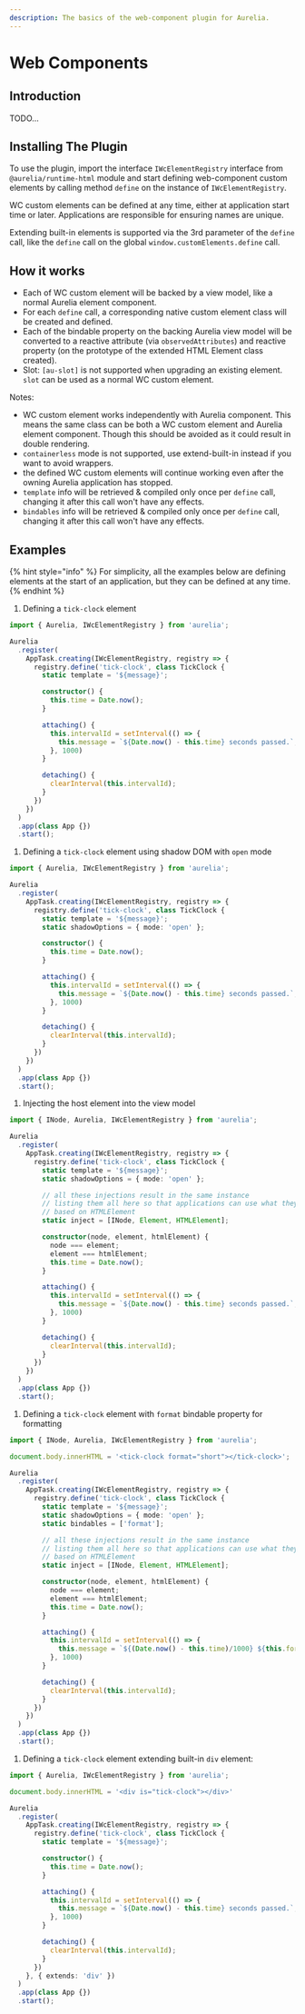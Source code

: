 ```yaml
---
description: The basics of the web-component plugin for Aurelia.
---
```


# Web Components

## Introduction

TODO...

## Installing The Plugin

To use the plugin, import the interface `IWcElementRegistry` interface from `@aurelia/runtime-html` module and start defining web-component custom elements by calling method `define` on the instance of `IWcElementRegistry`.

WC custom elements can be defined at any time, either at application start time or later. Applications are responsible for ensuring names are unique.

Extending built-in elements is supported via the 3rd parameter of the `define` call, like the `define` call on the global `window.customElements.define` call.

## How it works

* Each of WC custom element will be backed by a view model, like a normal Aurelia element component.
* For each `define` call, a corresponding native custom element class will be created and defined.
* Each of the bindable property on the backing Aurelia view model will be converted to a reactive attribute \(via `observedAttributes`\) and reactive property \(on the prototype of the extended HTML Element class created\).
* Slot: `[au-slot]` is not supported when upgrading an existing element. `slot` can be used as a normal WC custom element.

Notes:

* WC custom element works independently with Aurelia component. This means the same class can be both a WC custom element and Aurelia element component. Though this should be avoided as it could result in double rendering.
* `containerless` mode is not supported, use extend-built-in instead if you want to avoid wrappers.
* the defined WC custom elements will continue working even after the owning Aurelia application has stopped.
* `template` info will be retrieved & compiled only once per `define` call, changing it after this call won't have any effects.
* `bindables` info will be retrieved & compiled only once per `define` call, changing it after this call won't have any effects.

## Examples

{% hint style="info" %}
For simplicity, all the examples below are defining elements at the start of an application, but they can be defined at any time.
{% endhint %}

1. Defining a `tick-clock` element

```typescript
import { Aurelia, IWcElementRegistry } from 'aurelia';

Aurelia
  .register(
    AppTask.creating(IWcElementRegistry, registry => {
      registry.define('tick-clock', class TickClock {
        static template = '${message}';

        constructor() {
          this.time = Date.now();
        }

        attaching() {
          this.intervalId = setInterval(() => {
            this.message = `${Date.now() - this.time} seconds passed.`;
          }, 1000)
        }

        detaching() {
          clearInterval(this.intervalId);
        }
      })
    })
  )
  .app(class App {})
  .start();
```

1. Defining a `tick-clock` element using shadow DOM with `open` mode

```typescript
import { Aurelia, IWcElementRegistry } from 'aurelia';

Aurelia
  .register(
    AppTask.creating(IWcElementRegistry, registry => {
      registry.define('tick-clock', class TickClock {
        static template = '${message}';
        static shadowOptions = { mode: 'open' };

        constructor() {
          this.time = Date.now();
        }

        attaching() {
          this.intervalId = setInterval(() => {
            this.message = `${Date.now() - this.time} seconds passed.`;
          }, 1000)
        }

        detaching() {
          clearInterval(this.intervalId);
        }
      })
    })
  )
  .app(class App {})
  .start();
```

1. Injecting the host element into the view model

```typescript
import { INode, Aurelia, IWcElementRegistry } from 'aurelia';

Aurelia
  .register(
    AppTask.creating(IWcElementRegistry, registry => {
      registry.define('tick-clock', class TickClock {
        static template = '${message}';
        static shadowOptions = { mode: 'open' };

        // all these injections result in the same instance
        // listing them all here so that applications can use what they prefer
        // based on HTMLElement 
        static inject = [INode, Element, HTMLElement];

        constructor(node, element, htmlElement) {
          node === element;
          element === htmlElement;
          this.time = Date.now();
        }

        attaching() {
          this.intervalId = setInterval(() => {
            this.message = `${Date.now() - this.time} seconds passed.`;
          }, 1000)
        }

        detaching() {
          clearInterval(this.intervalId);
        }
      })
    })
  )
  .app(class App {})
  .start();
```

1. Defining a `tick-clock` element with `format` bindable property for formatting

```typescript
import { INode, Aurelia, IWcElementRegistry } from 'aurelia';

document.body.innerHTML = '<tick-clock format="short"></tick-clock>';

Aurelia
  .register(
    AppTask.creating(IWcElementRegistry, registry => {
      registry.define('tick-clock', class TickClock {
        static template = '${message}';
        static shadowOptions = { mode: 'open' };
        static bindables = ['format'];

        // all these injections result in the same instance
        // listing them all here so that applications can use what they prefer
        // based on HTMLElement 
        static inject = [INode, Element, HTMLElement];

        constructor(node, element, htmlElement) {
          node === element;
          element === htmlElement;
          this.time = Date.now();
        }

        attaching() {
          this.intervalId = setInterval(() => {
            this.message = `${(Date.now() - this.time)/1000} ${this.format === 'short' ? 's' : 'seconds'} passed.`;
          }, 1000)
        }

        detaching() {
          clearInterval(this.intervalId);
        }
      })
    })
  )
  .app(class App {})
  .start();
```

1. Defining a `tick-clock` element extending built-in `div` element:

```typescript
import { Aurelia, IWcElementRegistry } from 'aurelia';

document.body.innerHTML = '<div is="tick-clock"></div>'

Aurelia
  .register(
    AppTask.creating(IWcElementRegistry, registry => {
      registry.define('tick-clock', class TickClock {
        static template = '${message}';

        constructor() {
          this.time = Date.now();
        }

        attaching() {
          this.intervalId = setInterval(() => {
            this.message = `${Date.now() - this.time} seconds passed.`;
          }, 1000)
        }

        detaching() {
          clearInterval(this.intervalId);
        }
      })
    }, { extends: 'div' })
  )
  .app(class App {})
  .start();
```

